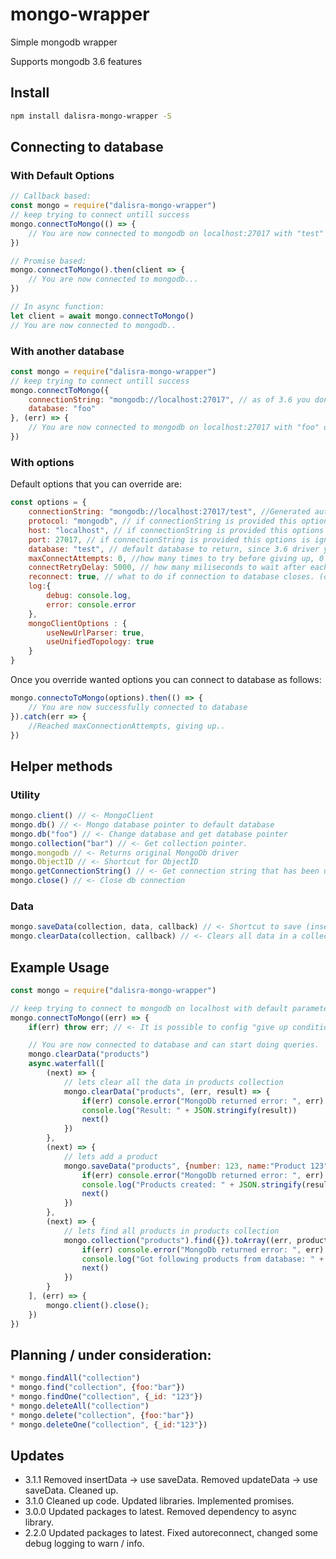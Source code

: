 # mongo-wrapper
Simple mongodb wrapper

Supports mongodb 3.6 features

## Install

```bash
npm install dalisra-mongo-wrapper -S
```

## Connecting to database

### With Default Options

```javascript
// Callback based:
const mongo = require("dalisra-mongo-wrapper")
// keep trying to connect untill success
mongo.connectToMongo(() => {
    // You are now connected to mongodb on localhost:27017 with "test" database as default
})

// Promise based:
mongo.connectToMongo().then(client => {
    // You are now connected to mongodb...
})

// In async function:
let client = await mongo.connectToMongo()
// You are now connected to mongodb..
```

### With another database

```javascript
const mongo = require("dalisra-mongo-wrapper")
// keep trying to connect untill success
mongo.connectToMongo({
    connectionString: "mongodb://localhost:27017", // as of 3.6 you dont need to provide database in connection string
    database: "foo"
}, (err) => {
    // You are now connected to mongodb on localhost:27017 with "foo" database as default
})
```

### With options

Default options that you can override are:
```javascript
const options = {
    connectionString: "mongodb://localhost:27017/test", //Generated automatically if not specified.
    protocol: "mongodb", // if connectionString is provided this options is ignored
    host: "localhost", // if connectionString is provided this options is ignored
    port: 27017, // if connectionString is provided this options is ignored
    database: "test", // default database to return, since 3.6 driver you can change database
    maxConnectAttempts: 0, //how many times to try before giving up, 0 = never giveup.
    connectRetryDelay: 5000, // how many miliseconds to wait after each failed attempt to connect
    reconnect: true, // what to do if connection to database closes. (on "disconnect" event)
    log:{
        debug: console.log,
        error: console.error
    },
    mongoClientOptions : {
        useNewUrlParser: true,
        useUnifiedTopology: true
    }
}
```
Once you override wanted options you can connect to database as follows:

```javascript
mongo.connectoToMongo(options).then(() => {
    // You are now successfully connected to database
}).catch(err => {
    //Reached maxConnectionAttempts, giving up..
})
```

## Helper methods

### Utility
```javascript
mongo.client() // <- MongoClient
mongo.db() // <- Mongo database pointer to default database
mongo.db("foo") // <- Change database and get database pointer
mongo.collection("bar") // <- Get collection pointer.
mongo.mongodb // <- Returns original MongoDb driver
mongo.ObjectID // <- Shortcut for ObjectID
mongo.getConnectionString() // <- Get connection string that has been used
mongo.close() // <- Close db connection
```

### Data
```javascript
mongo.saveData(collection, data, callback) // <- Shortcut to save (insert or update) data to database
mongo.clearData(collection, callback) // <- Clears all data in a collection
```

## Example Usage
```javascript
const mongo = require("dalisra-mongo-wrapper")

// keep trying to connect to mongodb on localhost with default parameters untill success
mongo.connectToMongo((err) => {
    if(err) throw err; // <- It is possible to config "give up conditions".

    // You are now connected to database and can start doing queries.
    mongo.clearData("products")
    async.waterfall([
        (next) => {
            // lets clear all the data in products collection
            mongo.clearData("products", (err, result) => {
                if(err) console.error("MongoDb returned error: ", err)
                console.log("Result: " + JSON.stringify(result))
                next()
            })
        },
        (next) => {
            // lets add a product
            mongo.saveData("products", {number: 123, name:"Product 123"}, (err, result) => {
                if(err) console.error("MongoDb returned error: ", err)
                console.log("Products created: " + JSON.stringify(result.ops))
                next()
            })
        },
        (next) => {
            // lets find all products in products collection
            mongo.collection("products").find({}).toArray((err, products) => {
                if(err) console.error("MongoDb returned error: ", err)
                console.log("Got following products from database: " + JSON.stringify(products))
                next()
            })
        }
    ], (err) => {
        mongo.client().close();
    })
})
```

## Planning / under consideration:
```javascript
* mongo.findAll("collection")
* mongo.find("collection", {foo:"bar"})
* mongo.findOne("collection", {_id: "123"})
* mongo.deleteAll("collection")
* mongo.delete("collection", {foo:"bar"})
* mongo.deleteOne("collection", {_id:"123"})
```

## Updates
* 3.1.1
    Removed insertData -> use saveData.
    Removed updateData -> use saveData.
    Cleaned up.
* 3.1.0
    Cleaned up code.
    Updated libraries.
    Implemented promises.
* 3.0.0
    Updated packages to latest. Removed dependency to async library.
* 2.2.0
    Updated packages to latest.
    Fixed autoreconnect, changed some debug logging to warn / info.
